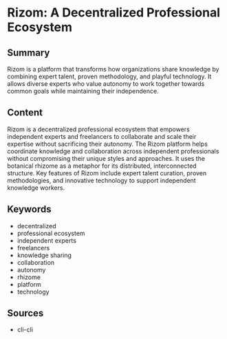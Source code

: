 # Rizom: A Decentralized Professional Ecosystem

## Summary
Rizom is a platform that transforms how organizations share knowledge by combining expert talent, proven methodology, and playful technology. It allows diverse experts who value autonomy to work together towards common goals while maintaining their independence.

## Content
Rizom is a decentralized professional ecosystem that empowers independent experts and freelancers to collaborate and scale their expertise without sacrificing their autonomy. The Rizom platform helps coordinate knowledge and collaboration across independent professionals without compromising their unique styles and approaches. It uses the botanical rhizome as a metaphor for its distributed, interconnected structure. Key features of Rizom include expert talent curation, proven methodologies, and innovative technology to support independent knowledge workers.

## Keywords

- decentralized
- professional ecosystem
- independent experts
- freelancers
- knowledge sharing
- collaboration
- autonomy
- rhizome
- platform
- technology

## Sources

- cli-cli
